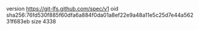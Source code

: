 version https://git-lfs.github.com/spec/v1
oid sha256:76fd530f885f60dfa6a884f0da01a8ef22e9a48a11e5c25d7e44a56231f683eb
size 4338
